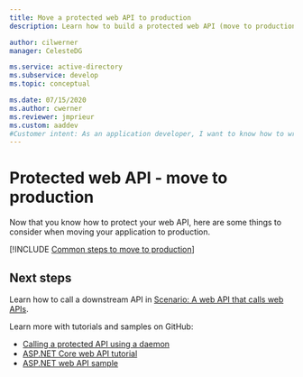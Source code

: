 ```yaml
---
title: Move a protected web API to production
description: Learn how to build a protected web API (move to production).

author: cilwerner
manager: CelesteDG

ms.service: active-directory
ms.subservice: develop
ms.topic: conceptual

ms.date: 07/15/2020
ms.author: cwerner
ms.reviewer: jmprieur
ms.custom: aaddev
#Customer intent: As an application developer, I want to know how to write a protected web API using the Microsoft identity platform for developers.
---
```


# Protected web API - move to production

Now that you know how to protect your web API, here are some things to consider when moving your application to production.

[!INCLUDE [Common steps to move to production](./includes/scenarios/scenarios-production.md)]

## Next steps

Learn how to call a downstream API in [Scenario: A web API that calls web APIs](scenario-web-api-call-api-overview.md).


Learn more with tutorials and samples on GitHub:

- [Calling a protected API using a daemon](https://github.com/Azure-Samples/active-directory-dotnetcore-daemon-v2/tree/master/2-Call-OwnApi)
- [ASP.NET Core web API tutorial](https://github.com/Azure-Samples/active-directory-dotnet-native-aspnetcore-v2)
- [ASP.NET web API sample](https://github.com/azureadquickstarts/appmodelv2-nativeclient-dotnet)
